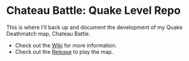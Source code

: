 # Chateau Battle: Quake Level Repo

This is where I'll back up and document the development of my Quake Deathmatch map, Chateau Battle.

* Check out the [Wiki](https://github.com/CiarennHollis/LvlMap/wiki) for more information.
* Check out the [Release](https://github.com/CiarennHollis/ChateauBattle/releases) to play the map.

